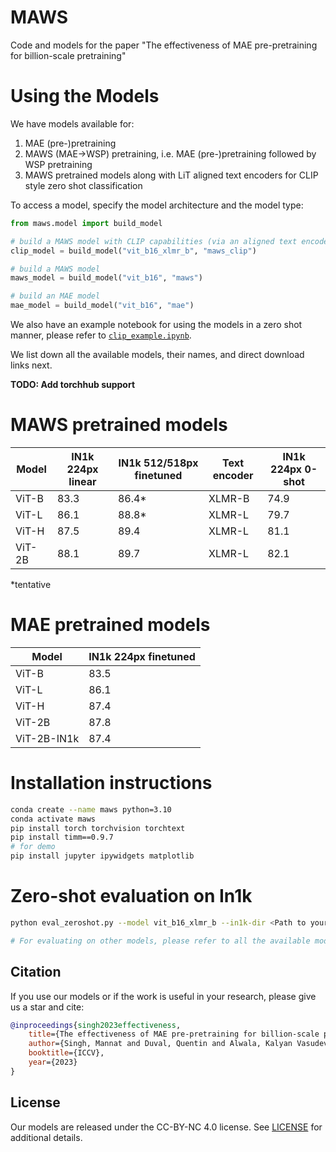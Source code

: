 # MAWS
Code and models for the paper "The effectiveness of MAE pre-pretraining for billion-scale pretraining"

# Using the Models

We have models available for:
1. MAE (pre-)pretraining
1. MAWS (MAE→WSP) pretraining, i.e. MAE (pre-)pretraining followed by WSP pretraining
1. MAWS pretrained models along with LiT aligned text encoders for CLIP style zero shot classification

To access a model, specify the model architecture and the model type: 
```python
from maws.model import build_model

# build a MAWS model with CLIP capabilities (via an aligned text encoder)
clip_model = build_model("vit_b16_xlmr_b", "maws_clip")

# build a MAWS model
maws_model = build_model("vit_b16", "maws")

# build an MAE model
mae_model = build_model("vit_b16", "mae")
```

We also have an example notebook for using the models in a zero shot manner, please refer to [`clip_example.ipynb`](clip_example.ipynb).

We list down all the available models, their names, and direct download links next.

**TODO: Add torchhub support**


# MAWS pretrained models

Model | IN1k 224px linear | IN1k 512/518px finetuned | Text encoder | IN1k 224px 0-shot 
--- | --- | --- | --- | --- 
ViT-B | 83.3 | 86.4* | XLMR-B | 74.9
ViT-L | 86.1 | 88.8* | XLMR-L | 79.7
ViT-H | 87.5 | 89.4 | XLMR-L | 81.1
ViT-2B | 88.1 | 89.7 | XLMR-L | 82.1

*tentative

# MAE pretrained models

Model | IN1k 224px finetuned
--- | --- 
ViT-B | 83.5
ViT-L | 86.1
ViT-H | 87.4
ViT-2B | 87.8
ViT-2B-IN1k | 87.4

# Installation instructions

```bash
conda create --name maws python=3.10
conda activate maws
pip install torch torchvision torchtext
pip install timm==0.9.7
# for demo
pip install jupyter ipywidgets matplotlib
```

# Zero-shot evaluation on In1k
```bash
python eval_zeroshot.py --model vit_b16_xlmr_b --in1k-dir <Path to your 1n1k root folder containing "train" and "va" directories>

# For evaluating on other models, please refer to all the available model names in maws/model_builder.py
```

## Citation

If you use our models or if the work is useful in your research, please give us a star and cite:

```bibtex
@inproceedings{singh2023effectiveness,
    title={The effectiveness of MAE pre-pretraining for billion-scale pretraining},
    author={Singh, Mannat and Duval, Quentin and Alwala, Kalyan Vasudev and Fan, Haoqi and Aggarwal, Vaibhav and Adcock, Aaron and Joulin, Armand and Doll{\'a}r, Piotr and Feichtenhofer, Christoph and Girshick, Ross and Girdhar, Rohit and Misra, Ishan},
    booktitle={ICCV},
    year={2023}
}
```

## License
Our models are released under the CC-BY-NC 4.0 license. See [LICENSE](LICENSE) for additional details.
